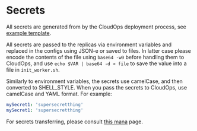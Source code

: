 # Secrets

All secrets are generated from by the CloudOps deployment process, see [example
template](https://github.com/mozilla-services/cloudops-infra/blob/master/projects/relengworker/k8s/charts/beetmover/templates/secret.yaml).

All secrets are passed to the replicas via environment variables and replaced
in the configs using JSON-e or saved to files. In latter case please encode the
contents of the file using `base64 -w0` before handling them to CloudOps, and
use `echo $VAR | base64 -d > file` to save the value into a file in
`init_worker.sh`.

Similarly to environment variables, the secrets use camelCase, and then
converted to SHELL_STYLE. When you pass the secrets to CloudOps, use camelCase
and YAML format. For example:

```yaml
mySecret1: 'supersecretthing'
mySecret1: 'supersecretthing'
```

For secrets transferring, please consult [this mana](https://mana.mozilla.org/wiki/display/SVCOPS/Sharing+a+secret+with+a+coworker) page.
